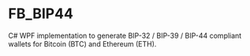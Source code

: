 # FB_BIP44
C# WPF implementation to generate BIP-32 / BIP-39 / BIP-44 compliant wallets for Bitcoin (BTC) and Ethereum (ETH).
